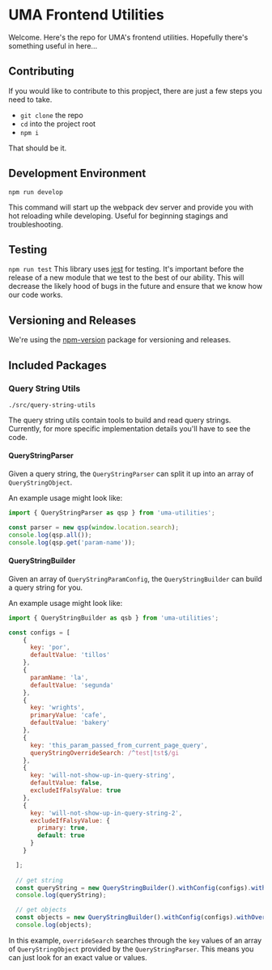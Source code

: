 # UMA Frontend Utilities
Welcome. Here's the repo for UMA's frontend utilities. Hopefully there's something
useful in here...

## Contributing
If you would like to contribute to this propject, there are just a few steps 
you need to take. 
  - `git clone` the repo
  - `cd` into the project root
  - `npm i`

That should be it.

## Development Environment
`npm run develop`

This command will start up the webpack dev server and provide you with hot reloading
while developing. Useful for beginning stagings and troubleshooting.

## Testing
`npm run test`
This library uses [jest](https://jestjs.io/en/) for testing. It's important before the
release of a new module that we test to the best of our ability. This will decrease the
likely hood of bugs in the future and ensure that we know how our code works.

## Versioning and Releases
We're using the [npm-version](https://docs.npmjs.com/cli/version) package for versioning
and releases.

## Included Packages

### Query String Utils
`./src/query-string-utils`

The query string utils contain tools to build and read query strings. Currently, for more
specific implementation details you'll have to see the code.

#### QueryStringParser
Given a query string, the `QueryStringParser` can split it up into an array of `QueryStringObject`.

An example usage might look like:

```javascript
import { QueryStringParser as qsp } from 'uma-utilities';

const parser = new qsp(window.location.search);
console.log(qsp.all());
console.log(qsp.get('param-name'));
```

#### QueryStringBuilder
Given an array of `QueryStringParamConfig`, the `QueryStringBuilder` can build a query 
string for you.

An example usage might look like: 

```javascript
import { QueryStringBuilder as qsb } from 'uma-utilities';

const configs = [
    {
      key: 'por',
      defaultValue: 'tillos'
    },
    {
      paramName: 'la',
      defaultValue: 'segunda'
    },
    {
      key: 'wrights',
      primaryValue: 'cafe',
      defaultValue: 'bakery'
    },
    {
      key: 'this_param_passed_from_current_page_query',
      queryStringOverrideSearch: /^test|tst$/gi
    },
    {
      key: 'will-not-show-up-in-query-string',
      defaultValue: false,
      excludeIfFalsyValue: true
    },
    {
      key: 'will-not-show-up-in-query-string-2',
      excludeIfFalsyValue: {
        primary: true,
        default: true
      }
    }

  ];
  
  // get string
  const queryString = new QueryStringBuilder().withConfig(configs).withOverrides(window.location.search).build().getString();
  console.log(queryString);

  // get objects
  const objects = new QueryStringBuilder().withConfig(configs).withOverrides(window.location.search).build().getObjects();
  console.log(objects);
```

In this example, `overrideSearch` searches through the `key` values of an array of 
`QueryStringObject` provided by the `QueryStringParser`. This means you can just look for 
an exact value or values.